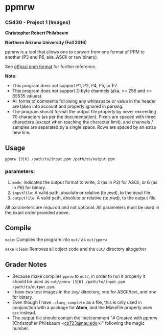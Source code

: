# ppmrw
### CS430 - Project 1 (Images)
**Christopher Robert Philabaum**

**Northern Arizona University (Fall 2016)**

ppmrw is a tool that allows one to convert from one format of PPM to another (P3 and P6, aka. ASCII or raw binary).

See [official ppm format](http://netpbm.sourceforge.net/doc/ppm.html) for further reference.

**Note:**
* This program does not support P1, P2, P4, P5, or P7.
* This program does not support 2-byte channels (aka. >= 256 and <= 65535 values).
* All forms of comments following any whitespace or value in the header are taken into account and properly ignored in parsing.
* The program should format the output file properly by never exceeding 70 characters (as per the documentation). Pixels are spaced with three characters (except when reaching the character limit), and channels / samples are separated by a single space. Rows are spaced by an extra new line.

## Usage
`ppmrw [3|6] /path/to/input.ppm /path/to/output.ppm`

### parameters:
1. `mode`: Indicates the output format to write, 3 (as in *P3*) for ASCII, or 6 (as in *P6*) for binary.
2. `inputFile`: A valid path, absolute or relative (to *pwd*), to the input file.
3. `outputFile`: A valid path, absolute or relative (to *pwd*), to the output file.

All parameters are *required* and not optional. All parameters must be used in the exact order provided above.

## Compile
`make`: Compiles the program into `out/` as `out/ppmrw`

`make clean`: Removes all object code and the `out/` directory altogether

## Grader Notes
* Because make compiles `ppmrw` to `out/`, in order to run it properly it should be used as `out/ppmrw [3|6] /path/to/input.ppm /path/to/output.ppm`.
* I have two test images in the `img/` directory, one for ASCII/text, and one for binary.
* Even though I have `.clang_complete` as a file, this is only used in conjunction with a package for **Atom**, and the Makefile properly uses `gcc` instead.
* The output file should contain the line/comment "# Created with ppmrw (Christopher Philabaum &lt;cp723@nau.edu&gt;)" following the magic number.
